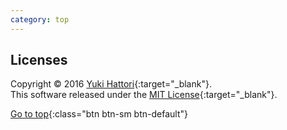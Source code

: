 ```yaml
---
category: top
---
```


<div class="col-xs-12 text-center" markdown="1">

## Licenses

Copyright &copy; 2016 [Yuki Hattori](https://github.com/yhatt){:target="_blank"}.<br />
This software released under the [MIT License](https://github.com/yhatt/marp/blob/master/LICENSES){:target="_blank"}. 

</div>
<div class="col-xs-12 text-center" markdown="1">

[<i class="fa fa-angle-double-up" aria-hidden="true"></i> Go to top](#){:class="btn btn-sm btn-default"}

</div>